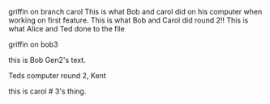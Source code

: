 
griffin on branch carol
This is what Bob and carol did on his computer when working on first feature.
This is what Bob and Carol did round 2!!
This is what Alice and Ted done to the file


griffin on bob3


this is Bob Gen2's text.

Teds computer round 2, Kent

this is carol # 3's thing.

